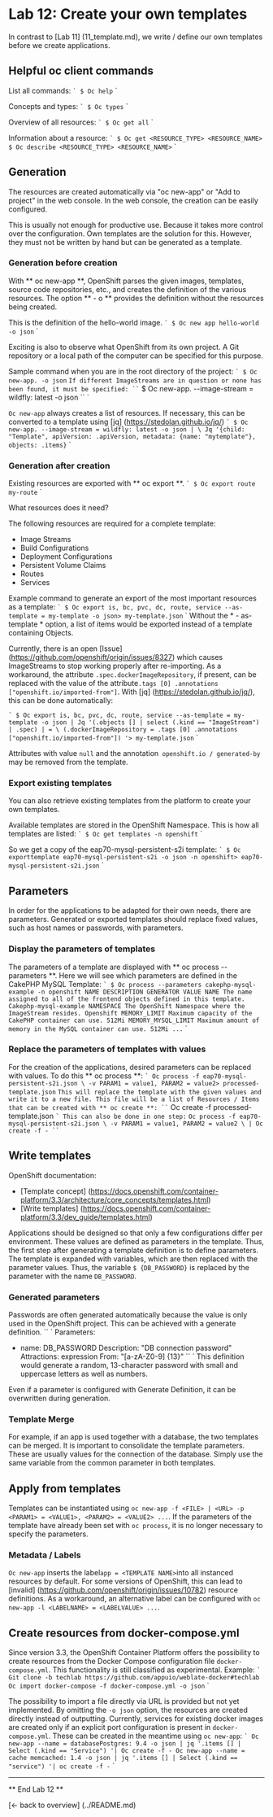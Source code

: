# Lab 12: Create your own templates

In contrast to [Lab 11] (11_template.md), we write / define our own templates before we create applications.

## Helpful oc client commands
List all commands:
`` `
$ Oc help
`` `

Concepts and types:
`` `
$ Oc types
`` `

Overview of all resources:
`` `
$ Oc get all
`` `

Information about a resource:
`` `
$ Oc get <RESOURCE_TYPE> <RESOURCE_NAME>
$ Oc describe <RESOURCE_TYPE> <RESOURCE_NAME>
`` `

## Generation
The resources are created automatically via "oc new-app" or "Add to project" in the web console. In the web console, the creation can be easily configured.

This is usually not enough for productive use. Because it takes more control over the configuration. Own templates are the solution for this. However, they must not be written by hand but can be generated as a template.

### Generation before creation
With ** oc new-app **, OpenShift parses the given images, templates, source code repositories, etc., and creates the definition of the various resources. The option ** - o ** provides the definition without the resources being created.

This is the definition of the hello-world image.
`` `
$ Oc new app hello-world -o json
`` `

Exciting is also to observe what OpenShift from its own project. A Git repository or a local path of the computer can be specified for this purpose.

Sample command when you are in the root directory of the project:
`` `
$ Oc new-app. -o json
`` `
If different ImageStreams are in question or none has been found, it must be specified:
`` `
$ Oc new-app. --image-stream = wildfly: latest -o json
`` `

`Oc new-app` always creates a list of resources. If necessary, this can be converted to a template using [jq] (https://stedolan.github.io/jq/)
`` `
$ Oc new-app. --image-stream = wildfly: latest -o json | \
  Jq '{child: "Template", apiVersion: .apiVersion, metadata: {name: "mytemplate"}, objects: .items}
`` `

### Generation after creation
Existing resources are exported with ** oc export **.
`` `
$ Oc export route my-route
`` `

What resources does it need?

The following resources are required for a complete template:
* Image Streams
* Build Configurations
* Deployment Configurations
* Persistent Volume Claims
* Routes
* Services

Example command to generate an export of the most important resources as a template:
`` `
$ Oc export is, bc, pvc, dc, route, service --as-template = my-template -o json> my-template.json
`` `
Without the * - as-template * option, a list of items would be exported instead of a template containing Objects.

Currently, there is an open [Issue] (https://github.com/openshift/origin/issues/8327) which causes ImageStreams to stop working properly after re-importing. As a workaround, the attribute `.spec.dockerImageRepository`, if present, can be replaced with the value of the attribute` .tags [0] .annotations ["openshift.io/imported-from"] `. With [jq] (https://stedolan.github.io/jq/), this can be done automatically:

`` `
$ Oc export is, bc, pvc, dc, route, service --as-template = my-template -o json |
  Jq '(.objects [] | select (.kind == "ImageStream") | .spec) | = \
    (.dockerImageRepository = .tags [0] .annotations ["openshift.io/imported-from"]) '> my-template.json
`` `

Attributes with value `null` and the annotation` openshift.io / generated-by` may be removed from the template.

### Export existing templates
You can also retrieve existing templates from the platform to create your own templates.

Available templates are stored in the OpenShift Namespace. This is how all templates are listed:
`` `
$ Oc get templates -n openshift
`` `

So we get a copy of the eap70-mysql-persistent-s2i template:
`` `
$ Oc exporttemplate eap70-mysql-persistent-s2i -o json -n openshift> eap70-mysql-persistent-s2i.json
`` `

## Parameters
In order for the applications to be adapted for their own needs, there are parameters. Generated or exported templates should replace fixed values, such as host names or passwords, with parameters.

### Display the parameters of templates
The parameters of a template are displayed with ** oc process --parameters **. Here we will see which parameters are defined in the CakePHP MySQL Template:
`` `
$ Oc process --parameters cakephp-mysql-example -n openshift
NAME DESCRIPTION GENERATOR VALUE
NAME The name assigned to all of the frontend objects defined in this template. Cakephp-mysql-example
NAMESPACE The OpenShift Namespace where the ImageStream resides. Openshift
MEMORY_LIMIT Maximum capacity of the CakePHP container can use. 512Mi
MEMORY_MYSQL_LIMIT Maximum amount of memory in the MySQL container can use. 512Mi
...
`` `

### Replace the parameters of templates with values
For the creation of the applications, desired parameters can be replaced with values. To do this ** oc process **:
`` `
Oc process -f eap70-mysql-persistent-s2i.json \
  -v PARAM1 = value1, PARAM2 = value2> processed-template.json
`` `
This will replace the template with the given values ​​and write it to a new file. This file will be a list of Resources / Items that can be created with ** oc create **:
`` `
Oc create -f processed-template.json
`` `
This can also be done in one step:
`` `
Oc process -f eap70-mysql-persistent-s2i.json \
  -v PARAM1 = value1, PARAM2 = value2 \
  | Oc create -f -
`` `

## Write templates
OpenShift documentation:
* [Template concept] (https://docs.openshift.com/container-platform/3.3/architecture/core_concepts/templates.html)
* [Write templates] (https://docs.openshift.com/container-platform/3.3/dev_guide/templates.html)

Applications should be designed so that only a few configurations differ per environment. These values ​​are defined as parameters in the template.
Thus, the first step after generating a template definition is to define parameters. The template is expanded with variables, which are then replaced with the parameter values. Thus, the variable `$ {DB_PASSWORD}` is replaced by the parameter with the name `DB_PASSWORD`.

### Generated parameters
Passwords are often generated automatically because the value is only used in the OpenShift project. This can be achieved with a generate definition.
`` `
Parameters:
  - name: DB_PASSWORD
    Description: "DB connection password"
    Attractions: expression
    From: "[a-zA-Z0-9] {13}"
`` `
This definition would generate a random, 13-character password with small and uppercase letters as well as numbers.

Even if a parameter is configured with Generate Definition, it can be overwritten during generation.

### Template Merge
For example, if an app is used together with a database, the two templates can be merged. It is important to consolidate the template parameters. These are usually values ​​for the connection of the database. Simply use the same variable from the common parameter in both templates.

## Apply from templates
Templates can be instantiated using `oc new-app -f <FILE> | <URL> -p <PARAM1> = <VALUE1>, <PARAM2> = <VALUE2> ...`.
If the parameters of the template have already been set with `oc process`, it is no longer necessary to specify the parameters.

### Metadata / Labels
`Oc new-app` inserts the label` app = <TEMPLATE NAME> `into all instanced resources by default. For some versions of OpenShift, this can lead to [invalid] (https://github.com/openshift/origin/issues/10782) resource definitions.
As a workaround, an alternative label can be configured with `oc new-app -l <LABELNAME> = <LABELVALUE> ...`.

## Create resources from docker-compose.yml

Since version 3.3, the OpenShift Container Platform offers the possibility to create resources from the Docker Compose configuration file `docker-compose.yml`. This functionality is still classified as experimental. Example:
`` `
Git clone -b techlab https://github.com/appuio/weblate-docker#techlab
Oc import docker-compose -f docker-compose.yml -o json
`` `

The possibility to import a file directly via URL is provided but not yet implemented. By omitting the `-o json` option, the resources are created directly instead of outputting. Currently, services for existing docker images are created only if an explicit port configuration is present in `docker-compose.yml`. These can be created in the meantime using `oc new-app`:
`` `
Oc new-app --name = databasePostgres: 9.4 -o json | jq '.items [] | Select (.kind == "Service") '| Oc create -f -
Oc new-app --name = cache memcached: 1.4 -o json | jq '.items [] | Select (.kind == "service") '| oc create -f -
`` `

---

** End Lab 12 **

[← back to overview] (../README.md)
